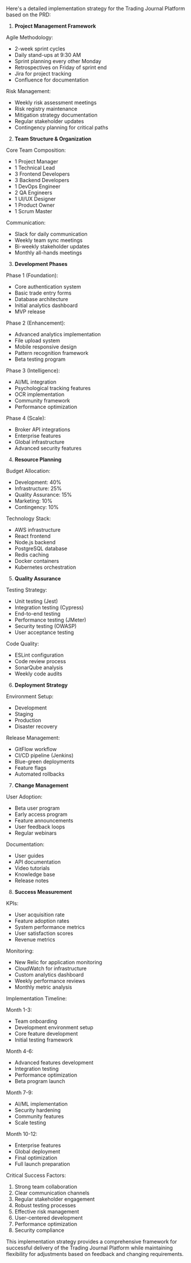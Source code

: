 Here's a detailed implementation strategy for the Trading Journal Platform based on the PRD:

1. **Project Management Framework**

Agile Methodology:
- 2-week sprint cycles
- Daily stand-ups at 9:30 AM
- Sprint planning every other Monday
- Retrospectives on Friday of sprint end
- Jira for project tracking
- Confluence for documentation

Risk Management:
- Weekly risk assessment meetings
- Risk registry maintenance
- Mitigation strategy documentation
- Regular stakeholder updates
- Contingency planning for critical paths

2. **Team Structure & Organization**

Core Team Composition:
- 1 Project Manager
- 1 Technical Lead
- 3 Frontend Developers
- 3 Backend Developers
- 1 DevOps Engineer
- 2 QA Engineers
- 1 UI/UX Designer
- 1 Product Owner
- 1 Scrum Master

Communication:
- Slack for daily communication
- Weekly team sync meetings
- Bi-weekly stakeholder updates
- Monthly all-hands meetings

3. **Development Phases**

Phase 1 (Foundation):
- Core authentication system
- Basic trade entry forms
- Database architecture
- Initial analytics dashboard
- MVP release

Phase 2 (Enhancement):
- Advanced analytics implementation
- File upload system
- Mobile responsive design
- Pattern recognition framework
- Beta testing program

Phase 3 (Intelligence):
- AI/ML integration
- Psychological tracking features
- OCR implementation
- Community framework
- Performance optimization

Phase 4 (Scale):
- Broker API integrations
- Enterprise features
- Global infrastructure
- Advanced security features

4. **Resource Planning**

Budget Allocation:
- Development: 40%
- Infrastructure: 25%
- Quality Assurance: 15%
- Marketing: 10%
- Contingency: 10%

Technology Stack:
- AWS infrastructure
- React frontend
- Node.js backend
- PostgreSQL database
- Redis caching
- Docker containers
- Kubernetes orchestration

5. **Quality Assurance**

Testing Strategy:
- Unit testing (Jest)
- Integration testing (Cypress)
- End-to-end testing
- Performance testing (JMeter)
- Security testing (OWASP)
- User acceptance testing

Code Quality:
- ESLint configuration
- Code review process
- SonarQube analysis
- Weekly code audits

6. **Deployment Strategy**

Environment Setup:
- Development
- Staging
- Production
- Disaster recovery

Release Management:
- GitFlow workflow
- CI/CD pipeline (Jenkins)
- Blue-green deployments
- Feature flags
- Automated rollbacks

7. **Change Management**

User Adoption:
- Beta user program
- Early access program
- Feature announcements
- User feedback loops
- Regular webinars

Documentation:
- User guides
- API documentation
- Video tutorials
- Knowledge base
- Release notes

8. **Success Measurement**

KPIs:
- User acquisition rate
- Feature adoption rates
- System performance metrics
- User satisfaction scores
- Revenue metrics

Monitoring:
- New Relic for application monitoring
- CloudWatch for infrastructure
- Custom analytics dashboard
- Weekly performance reviews
- Monthly metric analysis

Implementation Timeline:

Month 1-3:
- Team onboarding
- Development environment setup
- Core feature development
- Initial testing framework

Month 4-6:
- Advanced features development
- Integration testing
- Performance optimization
- Beta program launch

Month 7-9:
- AI/ML implementation
- Security hardening
- Community features
- Scale testing

Month 10-12:
- Enterprise features
- Global deployment
- Final optimization
- Full launch preparation

Critical Success Factors:
1. Strong team collaboration
2. Clear communication channels
3. Regular stakeholder engagement
4. Robust testing processes
5. Effective risk management
6. User-centered development
7. Performance optimization
8. Security compliance

This implementation strategy provides a comprehensive framework for successful delivery of the Trading Journal Platform while maintaining flexibility for adjustments based on feedback and changing requirements.